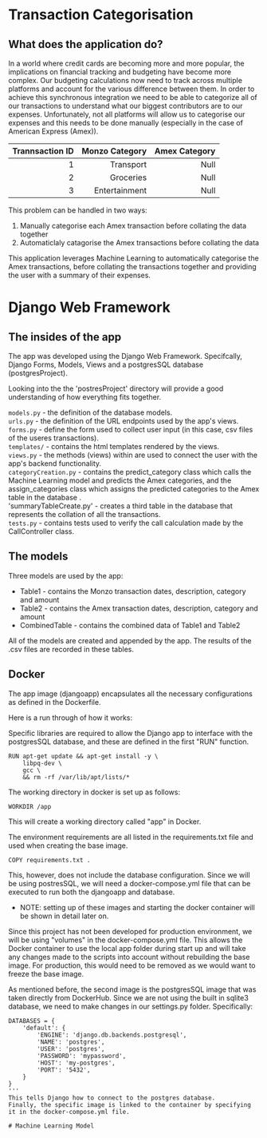 # Transaction Categorisation

## What does the application do?

In a world where credit cards are becoming more and more popular, the implications on financial tracking and budgeting have become more complex.
Our budgeting calculations now need to track across multiple platforms and account for the various difference between them. In order to achieve this synchronous integration we need to be able to categorize all of our transactions to understand what our biggest contributors are to our expenses. Unfortunately, not all platforms will allow us to categorise our expenses and this needs to be done manually (especially in the case of American Express (Amex)). 

| Trannsaction ID | Monzo Category | Amex Category |
|----------------:|---------------:|--------------:|
| 1               | Transport      | Null          |
| 2               | Groceries      | Null          |
| 3               | Entertainment  | Null          |

This problem can be handled in two ways: 
1. Manually categorise each Amex transaction before collating the data together
2. Automaticlaly catagorise the Amex transactions before collating the data

This application leverages Machine Learning to automatically categorise the Amex transactions, before collating the transactions together and providing the user with a summary of their expenses.

# Django Web Framework

## The insides of the app

The app was developed using the Django Web Framework. Specifcally, Django Forms, Models, Views and a postgresSQL database (postgresProject).

Looking into the the 'postresProject' directory will provide a good understanding of how everything fits together.

`models.py` - the definition of the database models.<br>
`urls.py` - the definition of the URL endpoints used by the app's views.<br>
`forms.py` - define the form used to collect user input (in this case, csv files of the useres transactions).<br>
`templates/` - contains the html templates rendered by the views.<br>
`views.py` - the methods (views) within are used to connect the user with the app's backend functionality.<br>
`categoryCreation.py` - contains the predict_category class which calls the Machine Learning model and predicts the Amex categories, and the assign_categories class which assigns the predicted categories to the Amex table in the database .<br>
'summaryTableCreate.py' - creates a third table in the database that represents the collation of all the transactions.<br>
`tests.py` - contains tests used to verify the call calculation made by the CallController class.<br>

## The models
Three models are used by the app:

* Table1 - contains the Monzo transaction dates, description, category and amount
* Table2 - contains the Amex transaction dates, description, category and amount
* CombinedTable - contains the combined data of Table1 and Table2

All of the models are created and appended by the app. The results of the .csv files are recorded in these tables.

## Docker
The app image (djangoapp) encapsulates all the necessary configurations as defined in the Dockerfile.

Here is a run through of how it works:

Specific libraries are required to allow the Django app to interface with the postgresSQL database, and these are defined in the first "RUN" function.
```shell script
RUN apt-get update && apt-get install -y \
    libpq-dev \
    gcc \
    && rm -rf /var/lib/apt/lists/*
```
The working directory in docker is set up as follows:
```shell script
WORKDIR /app
```
This will create a working directory called "app" in Docker.

The environment requirements are all listed in the requirements.txt file and used when creating the base image.
```shell script
COPY requirements.txt .
```

This, however, does not include the database configuration. Since we will be using postresSQL, we will need a docker-compose.yml file that can be executed to run both the djangoapp and database.
* NOTE: setting up of these images and starting the docker container will be shown in detail later on.

Since this project has not been developed for production environment, we will be using "volumes" in the docker-compose.yml file. This allows the Docker container to use the local app folder during start up and will take any changes made to the scripts into account without rebuilding the base image. For production, this would need to be removed as we would want to freeze the base image.

As mentioned before, the second image is the postgresSQL image that was taken directly from DockerHub. Since we are not using the built in sqlite3 database, we need to make changes in our settings.py folder. Specifically:
```shell script
DATABASES = {
    'default': {
        'ENGINE': 'django.db.backends.postgresql',
        'NAME': 'postgres',
        'USER': 'postgres',
        'PASSWORD': 'mypassword',
        'HOST': 'my-postgres',
        'PORT': '5432',
    }
}
'''
This tells Django how to connect to the postgres database.
Finally, the specific image is linked to the container by specifying it in the docker-compose.yml file.

# Machine Learning Model


